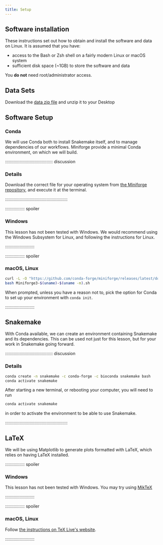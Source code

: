 ```yaml
---
title: Setup
---
```


## Software installation

These instructions set out how to obtain and install the software and data on Linux. It is
assumed that you have:

- access to the Bash or Zsh shell on a fairly modern Linux or macOS system
- sufficient disk space (~1GB) to store the software and data

You **do not** need root/administrator access.


## Data Sets

<!--
FIXME: place any data you want learners to use in `episodes/data` and then use
       a relative link ( [data zip file](data/lesson-data.zip) ) to provide a
       link to it, replacing the example.com link.
-->
Download the [data zip file](https://example.com/FIXME) and unzip it to your Desktop

## Software Setup

### Conda

We will use Conda both to install Snakemake itself,
and to manage dependencies of our workflows.
Miniforge provide a minimal Conda environment,
on which we will build.

::::::::::::::::::::::::::::::::::::::: discussion

### Details

Download the correct file for your operating system from
[the Miniforge repository][miniforge],
and execute it at the terminal.

:::::::::::::::::::::::::::::::::::::::::::::::::::

:::::::::::::::: spoiler

### Windows

This lesson has not been tested with Windows.
We would recommend using the Windows Subsystem for Linux,
and following the instructions for Linux.

::::::::::::::::::::::::

:::::::::::::::: spoiler

### macOS, Linux

```bash
curl -L -O "https://github.com/conda-forge/miniforge/releases/latest/download/Miniforge3-$(uname)-$(uname -m).sh"
bash Miniforge3-$(uname)-$(uname -m).sh
```

When prompted,
unless you have a reason not to,
pick the option for Conda to set up your environment with `conda init`.

::::::::::::::::::::::::

## Snakemake

With Conda available,
we can create an environment containing Snakemake and its dependencies.
This can be used not just for this lesson,
but for your work in Snakemake going forward.

::::::::::::::::::::::::::::::::::::::: discussion

### Details

```bash
conda create -n snakemake -c conda-forge -c bioconda snakemake bash
conda activate snakemake
```

After starting a new terminal,
or rebooting your computer,
you will need to run

```bash
conda activate snakemake
```

in order to activate the environment to be able to use Snakemake.

:::::::::::::::::::::::::::::::::::::::::::::::::::

## LaTeX

We will be using Matplotlib to generate plots formatted with LaTeX,
which relies on having LaTeX installed.

:::::::::::::::: spoiler

### Windows

This lesson has not been tested with Windows.
You may try using [MikTeX][miktex]

::::::::::::::::::::::::

:::::::::::::::: spoiler

### macOS, Linux

Follow [the instructions on TeX Live's website][texlive].

::::::::::::::::::::::::



[miktex]: https://miktex.org/download
[miniforge]: https://github.com/conda-forge/miniforge
[texlive]: https://tug.org/texlive/quickinstall.html
